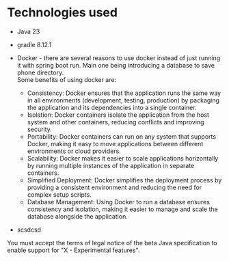 # Technologies used

* Java 23
* gradle 8.12.1
* Docker - there are several reasons to use docker instead of just running it with spring boot run. Main one being introducing a database to save phone directory.    
       Some benefits of using docker are:
               
    * Consistency: Docker ensures that the application runs the same way in all environments (development, testing, production) by packaging the application and its dependencies into a single container.
    * Isolation: Docker containers isolate the application from the host system and other containers, reducing conflicts and improving security.  
    * Portability: Docker containers can run on any system that supports Docker, making it easy to move applications between different environments or cloud providers.  
    * Scalability: Docker makes it easier to scale applications horizontally by running multiple instances of the application in separate containers.  
    * Simplified Deployment: Docker simplifies the deployment process by providing a consistent environment and reducing the need for complex setup scripts.  
    * Database Management: Using Docker to run a database ensures consistency and isolation, making it easier to manage and scale the database alongside the application.
* scsdcsd

You must accept the terms of legal notice of the beta Java specification to enable support for "X - Experimental features".